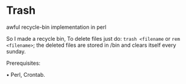 # Trash
awful recycle-bin implementation in perl

So I made a recycle bin, To delete files just do:
`trash <filename` or `rem <filename>`;
the deleted files are stored in /bin and clears itself every sunday.




Prerequisites:

• Perl, Crontab.




